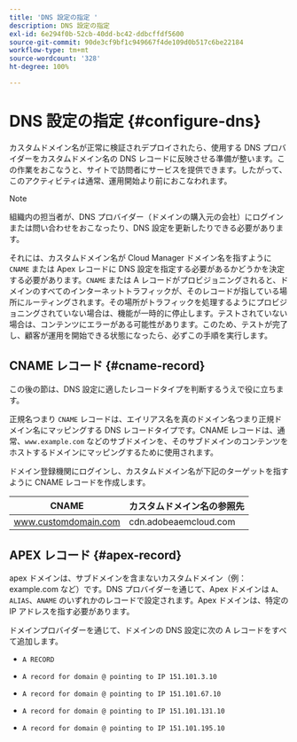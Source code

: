 ```yaml
---
title: 'DNS 設定の指定 '
description: DNS 設定の指定
exl-id: 6e294f0b-52cb-40dd-bc42-ddbcffdf5600
source-git-commit: 90de3cf9bf1c949667f4de109d0b517c6be22184
workflow-type: tm+mt
source-wordcount: '328'
ht-degree: 100%

---
```


# DNS 設定の指定 {#configure-dns}

カスタムドメイン名が正常に検証されデプロイされたら、使用する DNS プロバイダーをカスタムドメイン名の DNS レコードに反映させる準備が整います。この作業をおこなうと、サイトで訪問者にサービスを提供できます。したがって、このアクティビティは通常、運用開始より前におこなわれます。

>[!NOTE]
>組織内の担当者が、DNS プロバイダー（ドメインの購入元の会社）にログインまたは問い合わせをおこなったり、DNS 設定を更新したりできる必要があります。

それには、カスタムドメイン名が Cloud Manager ドメイン名を指すように `CNAME` または Apex レコードに DNS 設定を指定する必要があるかどうかを決定する必要があります。`CNAME` または A レコードがプロビジョニングされると、ドメインのすべてのインターネットトラフィックが、そのレコードが指している場所にルーティングされます。その場所がトラフィックを処理するようにプロビジョニングされていない場合は、機能が一時的に停止します。テストされていない場合は、コンテンツにエラーがある可能性があります。このため、テストが完了し、顧客が運用を開始できる状態になったら、必ずこの手順を実行します。

## CNAME レコード {#cname-record}

この後の節は、DNS 設定に適したレコードタイプを判断するうえで役に立ちます。

正規名つまり `CNAME` レコードは、エイリアス名を真のドメイン名つまり正規ドメイン名にマッピングする DNS レコードタイプです。CNAME レコードは、通常、`www.example.com` などのサブドメインを、そのサブドメインのコンテンツをホストするドメインにマッピングするために使用されます。

ドメイン登録機関にログインし、カスタムドメイン名が下記のターゲットを指すように CNAME レコードを作成します。

| CNAME | カスタムドメイン名の参照先 |
|--- |--- |
| www.customdomain.com | cdn.adobeaemcloud.com |

## APEX レコード {#apex-record}

apex ドメインは、サブドメインを含まないカスタムドメイン（例：example.com など）です。DNS プロバイダーを通じて、Apex ドメインは `A`、`ALIAS`、`ANAME` のいずれかのレコードで設定されます。Apex ドメインは、特定の IP アドレスを指す必要があります。

ドメインプロバイダーを通じて、ドメインの DNS 設定に次の A レコードをすべて追加します。

* `A RECORD`

* `A record for domain @ pointing to IP 151.101.3.10`

* `A record for domain @ pointing to IP 151.101.67.10`

* `A record for domain @ pointing to IP 151.101.131.10`

* `A record for domain @ pointing to IP 151.101.195.10`
